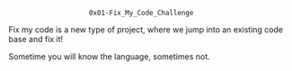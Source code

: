                         0x01-Fix_My_Code_Challenge
Fix my code is a new type of project, where we jump into an existing code base and fix it!

Sometime you will know the language, sometimes not.